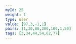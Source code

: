 ```yaml
---
myId: 25
weight: 1
type: user
value: [97,3,-1,1]
pairs: [1,30,80,200,100,1,50]
tags: [3,34,44,54,62,77]
---
```

